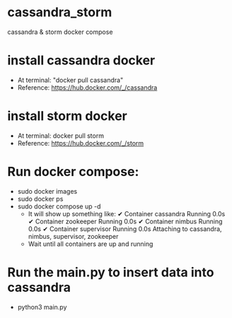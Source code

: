 # cassandra_storm
cassandra &amp; storm docker compose

# install cassandra docker
- At terminal: "docker pull cassandra"
- Reference: https://hub.docker.com/_/cassandra

# install storm docker
- At terminal: docker pull storm
- Reference: https://hub.docker.com/_/storm

# Run docker compose:
- sudo docker images
- sudo docker ps
- sudo docker compose up -d
    - It will show up something like:
        ✔ Container cassandra   Running                                           0.0s 
        ✔ Container zookeeper   Running                                           0.0s 
        ✔ Container nimbus      Running                                           0.0s 
        ✔ Container supervisor  Running                                           0.0s 
        Attaching to cassandra, nimbus, supervisor, zookeeper
    - Wait until all containers are up and running



# Run the main.py to insert data into cassandra
- python3 main.py


